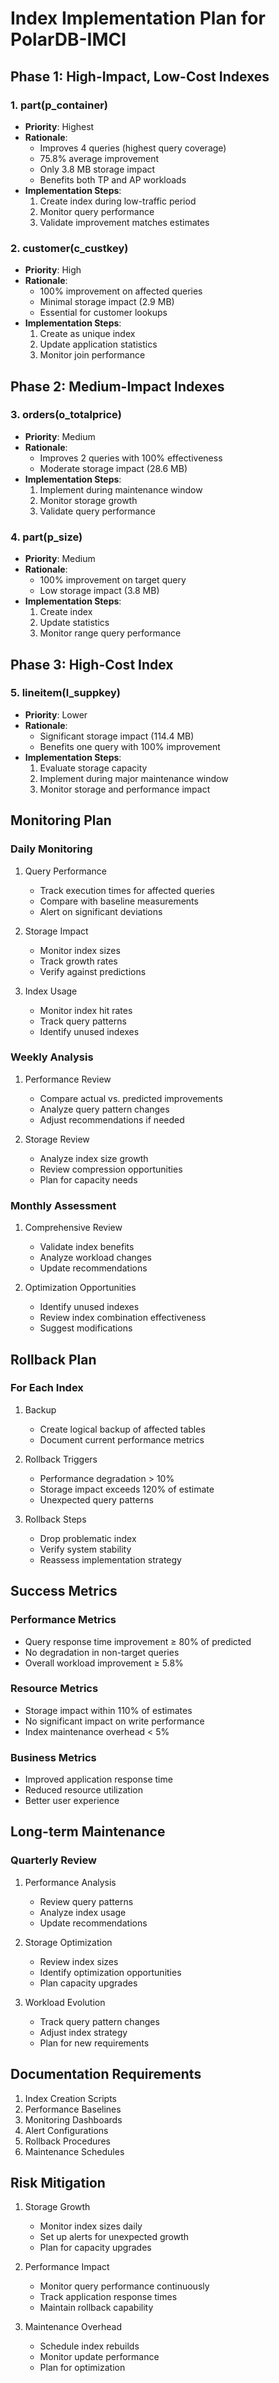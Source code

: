 # Index Implementation Plan for PolarDB-IMCI

## Phase 1: High-Impact, Low-Cost Indexes

### 1. part(p_container)
- **Priority**: Highest
- **Rationale**:
  * Improves 4 queries (highest query coverage)
  * 75.8% average improvement
  * Only 3.8 MB storage impact
  * Benefits both TP and AP workloads
- **Implementation Steps**:
  1. Create index during low-traffic period
  2. Monitor query performance
  3. Validate improvement matches estimates

### 2. customer(c_custkey)
- **Priority**: High
- **Rationale**:
  * 100% improvement on affected queries
  * Minimal storage impact (2.9 MB)
  * Essential for customer lookups
- **Implementation Steps**:
  1. Create as unique index
  2. Update application statistics
  3. Monitor join performance

## Phase 2: Medium-Impact Indexes

### 3. orders(o_totalprice)
- **Priority**: Medium
- **Rationale**:
  * Improves 2 queries with 100% effectiveness
  * Moderate storage impact (28.6 MB)
- **Implementation Steps**:
  1. Implement during maintenance window
  2. Monitor storage growth
  3. Validate query performance

### 4. part(p_size)
- **Priority**: Medium
- **Rationale**:
  * 100% improvement on target query
  * Low storage impact (3.8 MB)
- **Implementation Steps**:
  1. Create index
  2. Update statistics
  3. Monitor range query performance

## Phase 3: High-Cost Index

### 5. lineitem(l_suppkey)
- **Priority**: Lower
- **Rationale**:
  * Significant storage impact (114.4 MB)
  * Benefits one query with 100% improvement
- **Implementation Steps**:
  1. Evaluate storage capacity
  2. Implement during major maintenance window
  3. Monitor storage and performance impact

## Monitoring Plan

### Daily Monitoring
1. Query Performance
   - Track execution times for affected queries
   - Compare with baseline measurements
   - Alert on significant deviations

2. Storage Impact
   - Monitor index sizes
   - Track growth rates
   - Verify against predictions

3. Index Usage
   - Monitor index hit rates
   - Track query patterns
   - Identify unused indexes

### Weekly Analysis
1. Performance Review
   - Compare actual vs. predicted improvements
   - Analyze query pattern changes
   - Adjust recommendations if needed

2. Storage Review
   - Analyze index size growth
   - Review compression opportunities
   - Plan for capacity needs

### Monthly Assessment
1. Comprehensive Review
   - Validate index benefits
   - Analyze workload changes
   - Update recommendations

2. Optimization Opportunities
   - Identify unused indexes
   - Review index combination effectiveness
   - Suggest modifications

## Rollback Plan

### For Each Index
1. Backup
   - Create logical backup of affected tables
   - Document current performance metrics

2. Rollback Triggers
   - Performance degradation > 10%
   - Storage impact exceeds 120% of estimate
   - Unexpected query patterns

3. Rollback Steps
   - Drop problematic index
   - Verify system stability
   - Reassess implementation strategy

## Success Metrics

### Performance Metrics
- Query response time improvement ≥ 80% of predicted
- No degradation in non-target queries
- Overall workload improvement ≥ 5.8%

### Resource Metrics
- Storage impact within 110% of estimates
- No significant impact on write performance
- Index maintenance overhead < 5%

### Business Metrics
- Improved application response time
- Reduced resource utilization
- Better user experience

## Long-term Maintenance

### Quarterly Review
1. Performance Analysis
   - Review query patterns
   - Analyze index usage
   - Update recommendations

2. Storage Optimization
   - Review index sizes
   - Identify optimization opportunities
   - Plan capacity upgrades

3. Workload Evolution
   - Track query pattern changes
   - Adjust index strategy
   - Plan for new requirements

## Documentation Requirements

1. Index Creation Scripts
2. Performance Baselines
3. Monitoring Dashboards
4. Alert Configurations
5. Rollback Procedures
6. Maintenance Schedules

## Risk Mitigation

1. Storage Growth
   - Monitor index sizes daily
   - Set up alerts for unexpected growth
   - Plan for capacity upgrades

2. Performance Impact
   - Monitor query performance continuously
   - Track application response times
   - Maintain rollback capability

3. Maintenance Overhead
   - Schedule index rebuilds
   - Monitor update performance
   - Plan for optimization